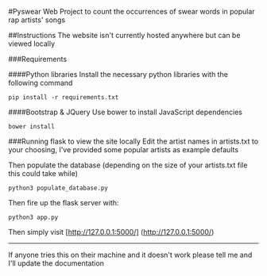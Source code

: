 #Pyswear
Web Project to count the occurrences of swear words in popular rap artists' songs

##Instructions
The website isn't currently hosted anywhere but can be viewed locally

###Requirements

####Python libraries
Install the necessary python libraries with the following command
```
pip install -r requirements.txt
```

####Bootstrap & JQuery
Use bower to install JavaScript dependencies
```
bower install
```

###Running flask to view the  site locally
Edit the artist names in artists.txt to your choosing, I've provided some
popular artists as example defaults

Then populate the database (depending on the size of your artists.txt file this
could take while)
```
python3 populate_database.py
```

Then fire up the flask server with:

```
python3 app.py
```

Then simply visit [http://127.0.0.1:5000/] (http://127.0.0.1:5000/)

---
If anyone tries this on their machine and it doesn't work please tell me and
I'll update the documentation
